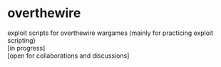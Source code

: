 # overthewire
exploit scripts for overthewire wargames (mainly for practicing exploit scripting) <br/>
[in progress] <br/>
[open for collaborations and discussions]
